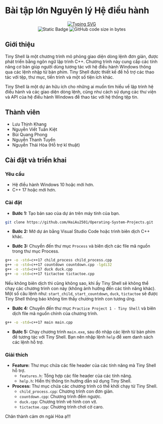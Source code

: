 # Bài tập lớn Nguyên lý Hệ điều hành

<div align="center">
<a href="https://git.io/typing-svg"><img src="https://readme-typing-svg.demolab.com?font=Fira+Code&pause=1000&color=EE4E4E&center=true&vCenter=true&random=false&width=435&lines=Operating+System+Projects" alt="Typing SVG" /></a>
</div>

<div align="center">
<img alt="Static Badge" src="https://img.shields.io/badge/HUST-course-blue?labelColor=EE4E4E&color=151515">
<img alt="GitHub code size in bytes" src="https://img.shields.io/github/languages/code-size/HaiAu2501/Operating-System-Project?labelColor=EE4E4E&color=151515">
</div>

## Giới thiệu

Tiny Shell là một chương trình mô phỏng giao diện dòng lệnh đơn giản, được phát triển bằng ngôn ngữ lập trình C++. Chương trình này cung cấp các tính năng cơ bản giúp người dùng tương tác với hệ điều hành Windows thông qua các lệnh nhập từ bàn phím. Tiny Shell được thiết kế để hỗ trợ các thao tác với tệp, thư mục, tiến trình và một số tiện ích khác.

Tiny Shell là một dự án hữu ích cho những ai muốn tìm hiểu về lập trình hệ điều hành và các giao diện dòng lệnh, cũng như cách sử dụng các thư viện và API của hệ điều hành Windows để thao tác với hệ thống tệp tin.

## Thành viên

- Lưu Thịnh Khang
- Nguyễn Viết Tuấn Kiệt
- Bùi Quang Phong
- Nguyễn Thanh Tuyển
- Nguyễn Thái Hòa (Hỗ trợ kĩ thuật)

## Cài đặt và triển khai

### Yêu cầu

- Hệ điều hành Windows 10 hoặc mới hơn.
- C++ 17 hoặc mới hơn.

### Cài đặt

- **Bước 1:** Tạo bản sao của dự án trên máy tính của bạn.

```bash
git clone https://github.com/HaiAu2501/Operating-System-Projects.git
```

- **Bước 2:** Mở dự án bằng Visual Studio Code hoặc trình biên dịch C++ khác.

- **Bước 3:** Chuyển đến thư mục `Process` và biên dịch các file mã nguồn trong thư mục Process.

```bash
g++ -o -std=c++17 child_process child_process.cpp
g++ -o -std=c++17 countdown countdown.cpp -lgdi32 
g++ -o -std=c++17 duck duck.cpp
g++ -o -std=c++17 tictactoe tictactoe.cpp
```

Nếu không biên dịch thì cũng không sao, khi ấy Tiny Shell sẽ không thể chạy các chương trình con này (không ảnh hưởng đến các tính năng khác). Một số câu lệnh như: `start_child`, `start_countdown`, `duck`, `tictactoe` sẽ được Tiny Shell thông báo không tìm thấy chương trình con tương ứng.

- **Bước 4:** Chuyển đến thư mục `Practice Project 1 - Tiny Shell` và biên dịch file mã nguồn chính của chương trình.

```bash
g++ -o -std=c++17 main main.cpp
```

- **Bước 5:** Chạy chương trình `main.exe`, sau đó nhập các lệnh từ bàn phím để tương tác với Tiny Shell. Bạn nên nhập lệnh `help` để xem danh sách các lệnh hỗ trợ.

### Giải thích

- **Feature:** Thư mục chứa các file header của các tính năng mà Tiny Shell hỗ trợ.
  - `features.h`: Tổng hợp các file header của các tính năng.
  - `help.h`: Hiển thị thông tin hướng dẫn sử dụng Tiny Shell.
- **Process:** Thư mục chứa các chương trình có thể khởi chạy từ Tiny Shell.
  - `child_process.cpp`: Chương trình con đơn giản.
  - `countdown.cpp`: Chương trình đếm ngược.
  - `duck.cpp`: Chương trình vẽ hình con vịt.
  - `tictactoe.cpp`: Chương trình chơi cờ caro.

Chân thành cảm ơn ngài Hòa ạ!!!
